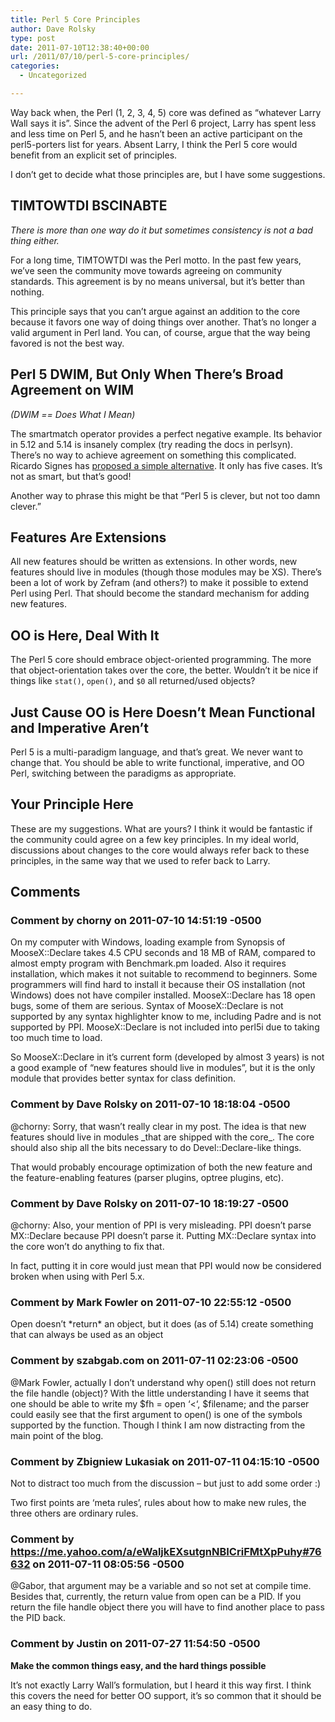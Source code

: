 ```yaml
---
title: Perl 5 Core Principles
author: Dave Rolsky
type: post
date: 2011-07-10T12:38:40+00:00
url: /2011/07/10/perl-5-core-principles/
categories:
  - Uncategorized

---
```

Way back when, the Perl (1, 2, 3, 4, 5) core was defined as &#8220;whatever Larry Wall says it is&#8221;. Since the advent of the Perl 6 project, Larry has spent less and less time on Perl 5, and he hasn&#8217;t been an active participant on the perl5-porters list for years. Absent Larry, I think the Perl 5 core would benefit from an explicit set of principles.

I don&#8217;t get to decide what those principles are, but I have some suggestions.

## TIMTOWTDI BSCINABTE

_There is more than one way do it but sometimes consistency is not a bad thing either._

For a long time, TIMTOWTDI was the Perl motto. In the past few years, we&#8217;ve seen the community move towards agreeing on community standards. This agreement is by no means universal, but it&#8217;s better than nothing.

This principle says that you can&#8217;t argue against an addition to the core because it favors one way of doing things over another. That&#8217;s no longer a valid argument in Perl land. You can, of course, argue that the way being favored is not the best way.

## Perl 5 DWIM, But Only When There&#8217;s Broad Agreement on WIM

_(DWIM == Does What I Mean)_

The smartmatch operator provides a perfect negative example. Its behavior in 5.12 and 5.14 is insanely complex (try reading the docs in perlsyn). There&#8217;s no way to achieve agreement on something this complicated. Ricardo Signes has [proposed a simple alternative][1]. It only has five cases. It&#8217;s not as smart, but that&#8217;s good!

Another way to phrase this might be that &#8220;Perl 5 is clever, but not too damn clever.&#8221;

## Features Are Extensions

All new features should be written as extensions. In other words, new features should live in modules (though those modules may be XS). There&#8217;s been a lot of work by Zefram (and others?) to make it possible to extend Perl using Perl. That should become the standard mechanism for adding new features.

## OO is Here, Deal With It

The Perl 5 core should embrace object-oriented programming. The more that object-orientation takes over the core, the better. Wouldn&#8217;t it be nice if things like `stat()`, `open()`, and `$0` all returned/used objects?

## Just Cause OO is Here Doesn&#8217;t Mean Functional and Imperative Aren&#8217;t

Perl 5 is a multi-paradigm language, and that&#8217;s great. We never want to change that. You should be able to write functional, imperative, and OO Perl, switching between the paradigms as appropriate.

## Your Principle Here

These are my suggestions. What are yours? I think it would be fantastic if the community could agree on a few key principles. In my ideal world, discussions about changes to the core would always refer back to these principles, in the same way that we used to refer back to Larry.

 [1]: http://www.xray.mpe.mpg.de/mailing-lists/perl5-porters/2011-07/msg00226.html

## Comments

### Comment by chorny on 2011-07-10 14:51:19 -0500
On my computer with Windows, loading example from Synopsis of MooseX::Declare takes 4.5 CPU seconds and 18 MB of RAM, compared to almost empty program with Benchmark.pm loaded. Also it requires installation, which makes it not suitable to recommend to beginners. Some programmers will find hard to install it because their OS installation (not Windows) does not have compiler installed. MooseX::Declare has 18 open bugs, some of them are serious. Syntax of MooseX::Declare is not supported by any syntax highlighter know to me, including Padre and is not supported by PPI. MooseX::Declare is not included into perl5i due to taking too much time to load.

So MooseX::Declare in it&#8217;s current form (developed by almost 3 years) is not a good example of &#8220;new features should live in modules&#8221;, but it is the only module that provides better syntax for class definition.

### Comment by Dave Rolsky on 2011-07-10 18:18:04 -0500
@chorny: Sorry, that wasn&#8217;t really clear in my post. The idea is that new features should live in modules \_that are shipped with the core\_. The core should also ship all the bits necessary to do Devel::Declare-like things.

That would probably encourage optimization of both the new feature and the feature-enabling features (parser plugins, optree plugins, etc).

### Comment by Dave Rolsky on 2011-07-10 18:19:27 -0500
@chorny: Also, your mention of PPI is very misleading. PPI doesn&#8217;t parse MX::Declare because PPI doesn&#8217;t parse it. Putting MX::Declare syntax into the core won&#8217;t do anything to fix that.

In fact, putting it in core would just mean that PPI would now be considered broken when using with Perl 5.x.

### Comment by Mark Fowler on 2011-07-10 22:55:12 -0500
Open doesn&#8217;t \*return\* an object, but it does (as of 5.14) create something that can always be used as an object

### Comment by szabgab.com on 2011-07-11 02:23:06 -0500
@Mark Fowler, actually I don&#8217;t understand why open() still does not return the file handle (object)? With the little understanding I have it seems that one should be able to write my $fh = open &#8216;<&#8216;, $filename; and the parser could easily see that the first argument to open() is one of the symbols supported by the function. Though I think I am now distracting from the main point of the blog.

### Comment by Zbigniew Lukasiak on 2011-07-11 04:15:10 -0500
Not to distract too much from the discussion &#8211; but just to add some order :)

Two first points are &#8216;meta rules&#8217;, rules about how to make new rules, the three others are ordinary rules.

### Comment by https://me.yahoo.com/a/eWaljkEXsutgnNBICriFMtXpPuhy#76632 on 2011-07-11 08:05:56 -0500
@Gabor, that argument may be a variable and so not set at compile time. Besides that, currently, the return value from open can be a PID. If you return the file handle object there you will have to find another place to pass the PID back.

### Comment by Justin on 2011-07-27 11:54:50 -0500
**Make the common things easy, and the hard things possible**

It&#8217;s not exactly Larry Wall&#8217;s formulation, but I heard it this way first. I think this covers the need for better OO support, it&#8217;s so common that it should be an easy thing to do.